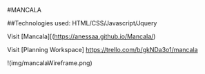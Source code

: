 #MANCALA

##Technologies used:
    HTML/CSS/Javascript/Jquery

Visit [Mancala][(https://anessaa.github.io/Mancala/)

Visit [Planning Workspace] https://trello.com/b/gkNDa3o1/mancala

!(img/mancalaWireframe.png)




